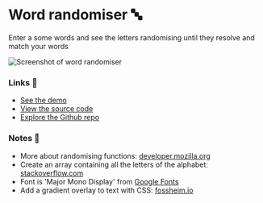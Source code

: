 # Word randomiser 🔤

Enter a some words and see the letters randomising until they resolve and match your words

![Screenshot of word randomiser](https://github.com/rolandjlevy/js-word-randomiser/blob/master/images/screenshot.png?raw=true "Screenshot of word randomiser")


### Links 🔗
- [See the demo](https://js-word-randomiser.rolandjlevy.repl.co/)
- [View the source code](https://repl.it/@RolandJLevy/js-word-randomiser)
- [Explore the Github repo](https://github.com/rolandjlevy/js-word-randomiser)

### Notes 📝
- More about randomising functions: [developer.mozilla.org](https://developer.mozilla.org/en-US/docs/Web/JavaScript/Reference/Global_Objects/Math/random)
- Create an array containing all the letters of the alphabet: [stackoverflow.com](https://stackoverflow.com/questions/12376870/create-an-array-of-characters-from-specified-range)
- Font is 'Major Mono Display' from [Google Fonts](https://fonts.google.com/)
- Add a gradient overlay to text with CSS: [fossheim.io](https://fossheim.io/writing/posts/css-text-gradient/)
